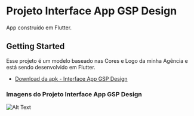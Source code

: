 # Projeto Interface App GSP Design

App construído em Flutter.

## Getting Started

Esse projeto é um modelo baseado nas Cores e Logo da minha Agência e está sendo desenvolvido em Flutter.

- [Download da apk - Interface App GSP Design](https://drive.google.com/file/d/1X9ZXDJhirkaLMdUw4xHkDcdzN93RbhPl/view?usp=sharing)

### Imagens do Projeto Interface App GSP Design

![Alt Text](https://firebasestorage.googleapis.com/v0/b/projeto-teste-6688d.appspot.com/o/Projeto%20Interface%20App%20GSP%20Design.png?alt=media&token=bbd26600-bb64-4ef6-9bf1-301264deef91)



